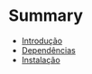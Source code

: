 # Summary

* [Introdução](INDEX.md)
* [Dependências](docs/dependencias.md)
* [Instalação](docs/instalacao.md)
